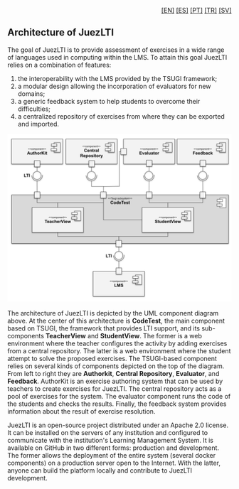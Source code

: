<p align="right">
  <a href="README.md">[EN]</a>
  <a href="README_es.md">[ES]</a>
  <a href="README_pt.md">[PT]</a>
  <a href="README_tr.md">[TR]</a>
  <a href="README_sv.md">[SV]</a>
</p>

## Architecture of JuezLTI

The goal of JuezLTI is to provide assessment of exercises in a wide range of languages used in computing within the LMS. 
To attain this goal JuezLTI relies on a combination of features: 
1. the interoperability with the LMS provided by the TSUGI framework;
2. a modular design allowing the incorporation of evaluators for new domains; 
3. a generic feedback system to help students to overcome their difficulties;
4. a centralized repository of exercises from where they can be exported and imported.

![JuezLTI Components](JuezLTI_Components.svg)

The architecture of JuezLTI is depicted by the UML component diagram above.
At the center of this architecture is **CodeTest**, the main component based on TSUGI, the framework that provides LTI support, 
and its sub-components **TeacherView** and **StudentView**. 
The former is a web environment where the teacher configures the activity by adding exercises from a central repository. 
The latter is a web environment where the student attempt to solve the proposed exercises. 
The TSUGI-based component relies on several kinds of components depicted on the top of the diagram. 
From left to right they are **Authorkit**, **Central Repository**, **Evaluator**, and **Feedback**. 
AuthorKit is an exercise authoring system that can be used by teachers to create exercises for JuezLTI.
The central repository acts as a pool of exercises for the system.
The evaluator component runs the code of the students and checks the results. 
Finally, the feedback system provides information about the result of exercise resolution.
  
JuezLTI is an open-source project distributed under an Apache 2.0 license. 
It can be installed on the servers of any institution and configured to communicate with the institution's Learning Management System.
It is available on GitHub in two different forms: production and development. 
The former allows the deployment of the entire system (several docker components) on a production server open to the Internet. 
With the latter, anyone can build the platform locally and contribute to JuezLTI development.

